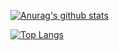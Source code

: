 [![Anurag's github stats](https://github-readme-stats.vercel.app/api?username=liumuge&count_private=true&show_icons=true)](https://github.com/liumuge)


[![Top Langs](https://github-readme-stats.vercel.app/api/top-langs/?username=liumuge)](https://github.com/liumuge)
